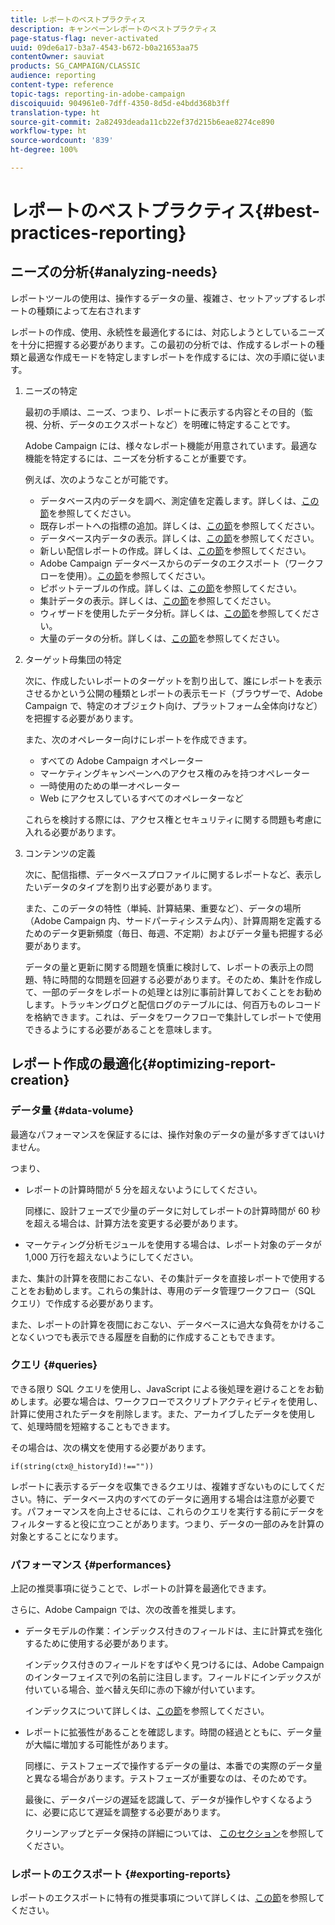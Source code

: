 ```yaml
---
title: レポートのベストプラクティス
description: キャンペーンレポートのベストプラクティス
page-status-flag: never-activated
uuid: 09de6a17-b3a7-4543-b672-b0a21653aa75
contentOwner: sauviat
products: SG_CAMPAIGN/CLASSIC
audience: reporting
content-type: reference
topic-tags: reporting-in-adobe-campaign
discoiquuid: 904961e0-7dff-4350-8d5d-e4bdd368b3ff
translation-type: ht
source-git-commit: 2a82493deada11cb22ef37d215b6eae8274ce890
workflow-type: ht
source-wordcount: '839'
ht-degree: 100%

---
```



# レポートのベストプラクティス{#best-practices-reporting}

## ニーズの分析{#analyzing-needs}

レポートツールの使用は、操作するデータの量、複雑さ、セットアップするレポートの種類によって左右されます

レポートの作成、使用、永続性を最適化するには、対応しようとしているニーズを十分に把握する必要があります。この最初の分析では、作成するレポートの種類と最適な作成モードを特定しますレポートを作成するには、次の手順に従います。

1. ニーズの特定

   最初の手順は、ニーズ、つまり、レポートに表示する内容とその目的（監視、分析、データのエクスポートなど）を明確に特定することです。

   Adobe Campaign には、様々なレポート機能が用意されています。最適な機能を特定するには、ニーズを分析することが重要です。

   例えば、次のようなことが可能です。

   * データベース内のデータを調べ、測定値を定義します。詳しくは、[この節](../../reporting/using/about-cubes.md)を参照してください。
   * 既存レポートへの指標の追加。詳しくは、[この節](../../reporting/using/about-reports-creation-in-campaign.md)を参照してください。
   * データベース内データの表示。詳しくは、[この節](../../reporting/using/about-descriptive-analysis.md)を参照してください。
   * 新しい配信レポートの作成。詳しくは、[この節](../../reporting/using/about-reports-creation-in-campaign.md)を参照してください。
   * Adobe Campaign データベースからのデータのエクスポート（ワークフローを使用）。[この節](../../workflow/using/about-workflows.md)を参照してください。
   * ピボットテーブルの作成。詳しくは、[この節](../../reporting/using/creating-a-table.md#creating-a-breakdown-or-pivot-table)を参照してください。
   * 集計データの表示。詳しくは、[この節](../../reporting/using/about-cubes.md)を参照してください。
   * ウィザードを使用したデータ分析。詳しくは、[この節](../../reporting/using/about-descriptive-analysis.md)を参照してください。
   * 大量のデータの分析。詳しくは、[この節](../../reporting/using/about-reports-creation-in-campaign.md)を参照してください。

1. ターゲット母集団の特定

   次に、作成したいレポートのターゲットを割り出して、誰にレポートを表示させるかという公開の種類とレポートの表示モード（ブラウザーで、Adobe Campaign で、特定のオブジェクト向け、プラットフォーム全体向けなど）を把握する必要があります。

   また、次のオペレーター向けにレポートを作成できます。

   * すべての Adobe Campaign オペレーター
   * マーケティングキャンペーンへのアクセス権のみを持つオペレーター
   * 一時使用のための単一オペレーター
   * Web にアクセスしているすべてのオペレーターなど

   これらを検討する際には、アクセス権とセキュリティに関する問題も考慮に入れる必要があります。

1. コンテンツの定義

   次に、配信指標、データベースプロファイルに関するレポートなど、表示したいデータのタイプを割り出す必要があります。

   また、このデータの特性（単純、計算結果、重要など）、データの場所（Adobe Campaign 内、サードパーティシステム内）、計算周期を定義するためのデータ更新頻度（毎日、毎週、不定期）およびデータ量も把握する必要があります。

   データの量と更新に関する問題を慎重に検討して、レポートの表示上の問題、特に時間的な問題を回避する必要があります。そのため、集計を作成して、一部のデータをレポートの処理とは別に事前計算しておくことをお勧めします。トラッキングログと配信ログのテーブルには、何百万ものレコードを格納できます。これは、データをワークフローで集計してレポートで使用できるようにする必要があることを意味します。

## レポート作成の最適化{#optimizing-report-creation}

### データ量 {#data-volume}

最適なパフォーマンスを保証するには、操作対象のデータの量が多すぎてはいけません。

つまり、

* レポートの計算時間が 5 分を超えないようにしてください。

   同様に、設計フェーズで少量のデータに対してレポートの計算時間が 60 秒を超える場合は、計算方法を変更する必要があります。

* マーケティング分析モジュールを使用する場合は、レポート対象のデータが 1,000 万行を超えないようにしてください。

また、集計の計算を夜間におこない、その集計データを直接レポートで使用することをお勧めします。これらの集計は、専用のデータ管理ワークフロー（SQL クエリ）で作成する必要があります。

また、レポートの計算を夜間におこない、データベースに過大な負荷をかけることなくいつでも表示できる履歴を自動的に作成することもできます。

### クエリ {#queries}

できる限り SQL クエリを使用し、JavaScript による後処理を避けることをお勧めします。必要な場合は、ワークフローでスクリプトアクティビティを使用し、計算に使用されたデータを削除します。また、アーカイブしたデータを使用して、処理時間を短縮することもできます。

その場合は、次の構文を使用する必要があります。

```
if(string(ctx@_historyId)!==""))
```

レポートに表示するデータを収集できるクエリは、複雑すぎないものにしてください。特に、データベース内のすべてのデータに適用する場合は注意が必要です。パフォーマンスを向上させるには、これらのクエリを実行する前にデータをフィルターすると役に立つことがあります。つまり、データの一部のみを計算の対象とすることになります。

### パフォーマンス {#performances}

上記の推奨事項に従うことで、レポートの計算を最適化できます。

さらに、Adobe Campaign では、次の改善を推奨します。

* データモデルの作業：インデックス付きのフィールドは、主に計算式を強化するために使用する必要があります。

   インデックス付きのフィールドをすばやく見つけるには、Adobe Campaign のインターフェイスで列の名前に注目します。フィールドにインデックスが付いている場合、並べ替え矢印に赤の下線が付いています。

   インデックスについて詳しくは、[この節](../../configuration/using/data-model-best-practices.md#indexes)を参照してください。

* レポートに拡張性があることを確認します。時間の経過とともに、データ量が大幅に増加する可能性があります。

   同様に、テストフェーズで操作するデータの量は、本番での実際のデータ量と異なる場合があります。テストフェーズが重要なのは、そのためです。

   最後に、データパージの遅延を認識して、データが操作しやすくなるように、必要に応じて遅延を調整する必要があります。

   クリーンアップとデータ保持の詳細については、 [このセクション](../../configuration/using/data-model-best-practices.md#data-retention)を参照してください。

### レポートのエクスポート {#exporting-reports}

レポートのエクスポートに特有の推奨事項について詳しくは、[この節](../../reporting/using/actions-on-reports.md#exporting-a-report)を参照してください。
